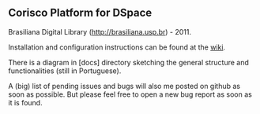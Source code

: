 ## Corisco Platform for DSpace
Brasiliana Digital Library (http://brasiliana.usp.br) - 2011.

Installation and configuration instructions can be found at the [wiki](https://github.com/brasiliana/Corisco/wiki).

There is a diagram in [docs] directory sketching the general structure and functionalities (still in Portuguese).

A (big) list of pending issues and bugs will also me posted on github as soon as possible. But please feel free to open a new bug report as soon as it is found.

